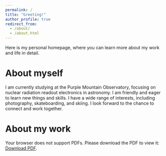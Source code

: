 ```yaml
---
permalink: /
title: "Greeting!"
author_profile: true
redirect_from: 
  - /about/
  - /about.html
---
```

Here is my personal homepage, where you can learn more about my work and life in detail.

About myself
======
I am currently studying at the Purple Mountain Observatory, focusing on nuclear radiation readout electronics in astronomy. I am friendly and eager to learn new things and skills. I have a wide range of interests, including photography, skateboarding, and skiing. I look forward to the chance to connect and work together.

About my work
======
<object data="../files/mywork.pdf" type="application/pdf" width="110%" height="220%">
  <p>Your browser does not support PDFs. Please download the PDF to view it: <a href=" ">Download PDF</a >.</p >
</object>

